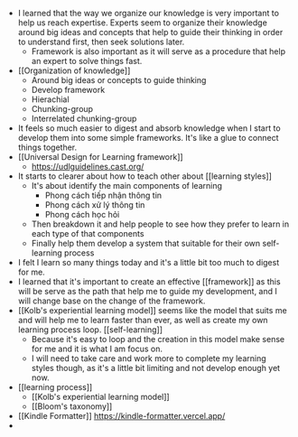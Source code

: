 - I learned that the way we organize our knowledge is very important to help us reach expertise. Experts seem to organize their knowledge around big ideas and concepts that help to guide their thinking in order to understand first, then seek solutions later.
    - Framework is also important as it will serve as a procedure that help an expert to solve things fast.
-  [[Organization of knowledge]]
    - Around big ideas or concepts to guide thinking
    - Develop framework
    - Hierachial
    - Chunking-group
    - Interrelated chunking-group
- It feels so much easier to digest and absorb knowledge when I start to develop them into some simple frameworks. It's like a glue to connect things together.
- [[Universal Design for Learning framework]]
    - https://udlguidelines.cast.org/
- It starts to clearer about how to teach other about [[learning styles]]
    - It's about identify the main components of learning
        - Phong cách tiếp nhận thông tin
        - Phong cách xử lý thông tin
        - Phong cách học hỏi
    - Then breakdown it and help people to see how they prefer to learn in each type of that components
    - Finally help them develop a system that suitable for their own self-learning process
- I felt I learn so many things today and it's a little bit too much to digest for me.
- I learned that it's important to create an effective [[framework]] as this will be serve as the path that help me to guide my development, and I will change base on the change of the framework.
- [[Kolb's experiential learning model]] seems like the model that suits me and will help me to learn faster than ever, as well as create my own learning process loop. [[self-learning]]
    - Because it's easy to loop and the creation in this model make sense for me and it is what I am focus on.
    - I will need to take care and work more to complete my learning styles though, as it's a little bit limiting and not develop enough yet now.
- [[learning process]]
    - [[Kolb's experiential learning model]] 
    - [[Bloom's taxonomy]]
- [[Kindle Formatter]] https://kindle-formatter.vercel.app/
- 

